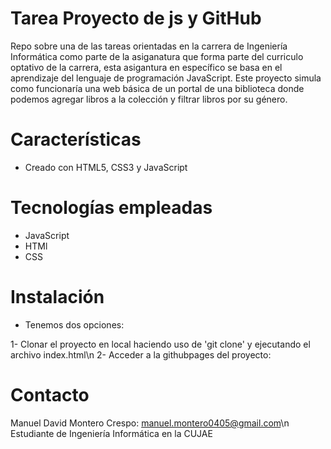 # Tarea Proyecto de js y GitHub

Repo sobre una de las tareas orientadas en la carrera de Ingeniería Informática como parte de la asiganatura que forma parte del curriculo optativo de la carrera, esta asigantura en específico se basa en el aprendizaje del lenguaje de programación JavaScript. Este proyecto simula como funcionaría una web básica de un portal de una biblioteca donde podemos agregar libros a la colección y filtrar libros por su género.

# Características

- Creado con HTML5, CSS3 y JavaScript

# Tecnologías empleadas

- JavaScript
- HTMl
- CSS

# Instalación

- Tenemos dos opciones:

1- Clonar el proyecto en local haciendo uso de 'git clone' y ejecutando el archivo index.html\n
2- Acceder a la githubpages del proyecto: 

# Contacto 

Manuel David Montero Crespo: manuel.montero0405@gmail.com\n
Estudiante de Ingeniería Informática en la CUJAE
